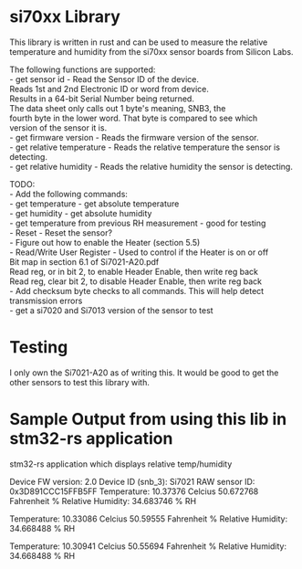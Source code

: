 # si70xx Library
This library is written in rust and can be used to measure the relative temperature and humidity from the si70xx sensor boards from Silicon Labs.<br>

The following functions are supported:<br>
    - get sensor id - Read the Sensor ID of the device.<br>
        Reads 1st and 2nd Electronic ID or word from device.<br>
        Results in a 64-bit Serial Number being returned.<br>
        The data sheet only calls out 1 byte's meaning, SNB3, the<br>
        fourth byte in the lower word.  That byte is compared to see which<br>
        version of the sensor it is.<br>
    - get firmware version - Reads the firmware version of the sensor.<br>
    - get relative temperature - Reads the relative temperature the sensor is detecting.<br>
    - get relative humidity - Reads the relative humidity the sensor is detecting.<br>

TODO:<br>
    - Add the following commands:<br>
        - get temperature - get absolute temperature<br>
        - get humidity - get absolute humidity<br>
        - get temperature from previous RH measurement - good for testing<br>
        - Reset - Reset the sensor?<br>
        - Figure out how to enable the Heater (section 5.5)<br>
        - Read/Write User Register - Used to control if the Heater is on or off<br>
            Bit map in section 6.1 of Si7021-A20.pdf<br>
            Read reg, or in bit 2, to enable Header Enable, then write reg back<br>
            Read reg, clear bit 2, to disable Header Enable, then write reg back<br>
    - Add checksum byte checks to all commands.  This will help detect transmission errors<br>
    - get a si7020 and Si7013 version of the sensor to test<br>

# Testing
I only own the Si7021-A20 as of writing this.  It would be good to get the other sensors
to test this library with.


# Sample Output from using this lib in stm32-rs application
stm32-rs application which displays relative temp/humidity

Device FW version: 2.0
Device ID (snb_3): Si7021
RAW sensor ID: 0x3D891CCC15FFB5FF
Temperature: 10.37376 Celcius 50.672768 Fahrenheit
% Relative Humidity: 34.683746 % RH

Temperature: 10.33086 Celcius 50.59555 Fahrenheit
% Relative Humidity: 34.668488 % RH

Temperature: 10.30941 Celcius 50.55694 Fahrenheit
% Relative Humidity: 34.668488 % RH

